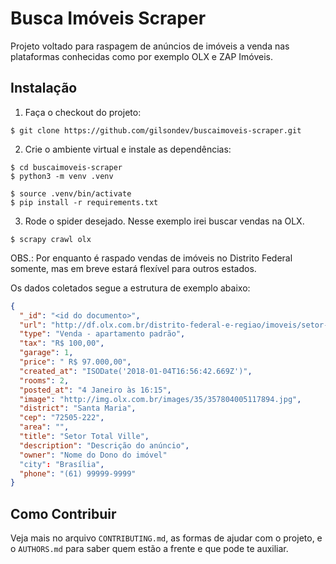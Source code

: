 # Busca Imóveis Scraper

Projeto voltado para raspagem de anúncios de imóveis a venda nas plataformas conhecidas como por exemplo OLX e ZAP Imóveis.

## Instalação

1. Faça o checkout do projeto:

```shell
$ git clone https://github.com/gilsondev/buscaimoveis-scraper.git
```

2. Crie o ambiente virtual e instale as dependências:

```shell
$ cd buscaimoveis-scraper
$ python3 -m venv .venv
```

```shell
$ source .venv/bin/activate
$ pip install -r requirements.txt
```

3. Rode o spider desejado. Nesse exemplo irei buscar vendas na OLX.

```shell
$ scrapy crawl olx
```

OBS.: Por enquanto é raspado vendas de imóveis no Distrito Federal somente, mas em breve estará flexível para outros estados.

Os dados coletados segue a estrutura de exemplo abaixo:

```json
{
  "_id": "<id do documento>",
  "url": "http://df.olx.com.br/distrito-federal-e-regiao/imoveis/setor-total-ville-433892765",
  "type": "Venda - apartamento padrão",
  "tax": "R$ 100,00",
  "garage": 1,
  "price": " R$ 97.000,00",
  "created_at": "ISODate('2018-01-04T16:56:42.669Z')",
  "rooms": 2,
  "posted_at": "4 Janeiro às 16:15",
  "image": "http://img.olx.com.br/images/35/357804005117894.jpg",
  "district": "Santa Maria",
  "cep": "72505-222",
  "area": "",
  "title": "Setor Total Ville",
  "description": "Descrição do anúncio",
  "owner": "Nome do Dono do imóvel"
  "city": "Brasília",
  "phone": "(61) 99999-9999"
}
```

## Como Contribuir
Veja mais no arquivo `CONTRIBUTING.md`, as formas de ajudar com o projeto, e o `AUTHORS.md` para saber quem estão a frente e que pode te auxiliar.
